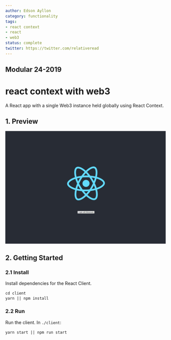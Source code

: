 ```yaml
---
author: Edson Ayllon
category: functionality
tags:
- react context
- react
- web3
status: complete
twitter: https://twitter.com/relativeread
---
```


## Modular 24-2019

# react context with web3

A React app with a single Web3 instance held globally using React Context.

## 1. Preview


![Screenshot](./Screenshot_4.jpg)

## 2. Getting Started

### 2.1 Install

Install dependencies for the React Client.

```
cd client
yarn || npm install
```


### 2.2 Run

Run the client. In `./client`:

```
yarn start || npm run start
```
